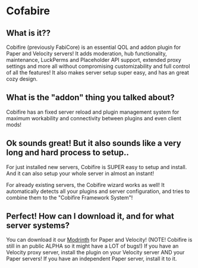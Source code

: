 # Cofabire

## What is it??

Cobifire (previously FabiCore) is an essential QOL and addon plugin for Paper and Velocity servers! It adds moderation, hub functionality, maintenance, LuckPerms and Placeholder API support, extended proxy settings  and more all without compromising customizability and full control of all the features! It also makes server setup super easy, and has an great cozy design.

## What is the "addon" thing you talked about?

Cobifire has an fixed server reload and plugin management system for maximum workability and connectivity between plugins and even client mods!

## Ok sounds great! But it also sounds like a very long and hard process to setup..

For just installed new servers, Cobifire is SUPER easy to setup and install. And it can also setup your whole server in almost an instant!

For already existing servers, the Cobifire wizard works as well! It automatically detects all your plugins and server configuration, and tries to combine them to the "Cobifire Framework System"!

## Perfect! How can I download it, and for what server systems?

You can download it our [Modrinth](https://modrinth.com/plugin/cofabire) for Paper and Velocity! (NOTE! Cobifire is still in an public ALPHA so it might have a LOT of bugs!) If you have an Velocity proxy server, install the plugin on your Velocity server AND your Paper servers! If you have an independent Paper server, install it to it.
